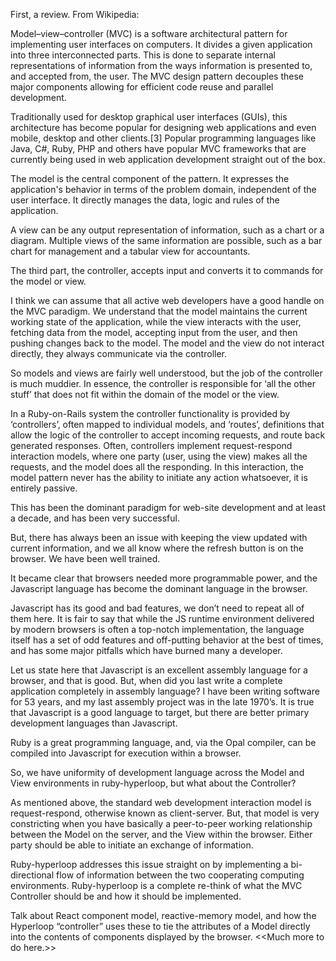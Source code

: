 First, a review. From Wikipedia:

Model–view–controller (MVC) is a software architectural pattern for implementing user interfaces on computers. It divides a given application into three interconnected parts. This is done to separate internal representations of information from the ways information is presented to, and accepted from, the user. The MVC design pattern decouples these major components allowing for efficient code reuse and parallel development.

Traditionally used for desktop graphical user interfaces (GUIs), this architecture has become popular for designing web applications and even mobile, desktop and other clients.\[3\] Popular programming languages like Java, C\#, Ruby, PHP and others have popular MVC frameworks that are currently being used in web application development straight out of the box.

The model is the central component of the pattern. It expresses the application's behavior in terms of the problem domain, independent of the user interface. It directly manages the data, logic and rules of the application.

A view can be any output representation of information, such as a chart or a diagram. Multiple views of the same information are possible, such as a bar chart for management and a tabular view for accountants.

The third part, the controller, accepts input and converts it to commands for the model or view.

I think we can assume that all active web developers have a good handle on the MVC paradigm. We understand that the model maintains the current working state of the application, while the view interacts with the user, fetching data from the model, accepting input from the user, and then pushing changes back to the model. The model and the view do not interact directly, they always communicate via the controller.

So models and views are fairly well understood, but the job of the controller is much muddier. In essence, the controller is responsible for ‘all the other stuff’ that does not fit within the domain of the model or the view.

In a Ruby-on-Rails system the controller functionality is provided by ‘controllers’, often mapped to individual models, and ‘routes’, definitions that allow the logic of the controller to accept incoming requests, and route back generated responses. Often, controllers implement request-respond interaction models, where one party (user, using the view) makes all the requests, and the model does all the responding. In this interaction, the model pattern never has the ability to initiate any action whatsoever, it is entirely passive.

This has been the dominant paradigm for web-site development and at least a decade, and has been very successful.

But, there has always been an issue with keeping the view updated with current information, and we all know where the refresh button is on the browser. We have been well trained.

It became clear that browsers needed more programmable power, and the Javascript language has become the dominant language in the browser.

Javascript has its good and bad features, we don’t need to repeat all of them here. It is fair to say that while the JS runtime environment delivered by modern browsers is often a top-notch implementation, the language itself has a set of odd features and off-putting behavior at the best of times, and has some major pitfalls which have burned many a developer.

Let us state here that Javascript is an excellent assembly language for a browser, and that is good. But, when did you last write a complete application completely in assembly language? I have been writing software for 53 years, and my last assembly project was in the late 1970’s. It is true that Javascript is a good language to target, but there are better primary development languages than Javascript.

Ruby is a great programming language, and, via the Opal compiler, can be compiled into Javascript for execution within a browser.

So, we have uniformity of development language across the Model and View environments in ruby-hyperloop, but what about the Controller?

As mentioned above, the standard web development interaction model is request-respond, otherwise known as client-server. But, that model is very constricting when you have basically a peer-to-peer working relationship between the Model on the server, and the View within the browser. Either party should be able to initiate an exchange of information.

Ruby-hyperloop addresses this issue straight on by implementing a bi-directional flow of information between the two cooperating computing environments. Ruby-hyperloop is a complete re-think of what the MVC Controller should be and how it should be implemented.

Talk about React component model, reactive-memory model, and how the Hyperloop “controller” uses these to tie the attributes of a Model directly into the contents of components displayed by the browser. &lt;&lt;Much more to do here.&gt;&gt;
